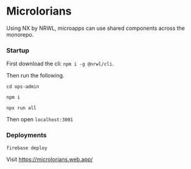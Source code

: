 # Microlorians

Using NX by NRWL, microapps can use shared components across the monorepo.

### Startup

First download the cli: `npm i -g @nrwl/cli`.

Then run the following.

`cd ops-admin`

`npm i`

`npx run all`

Then open `localhost:3001`


### Deployments

`firebase deploy`

Visit https://microlorians.web.app/